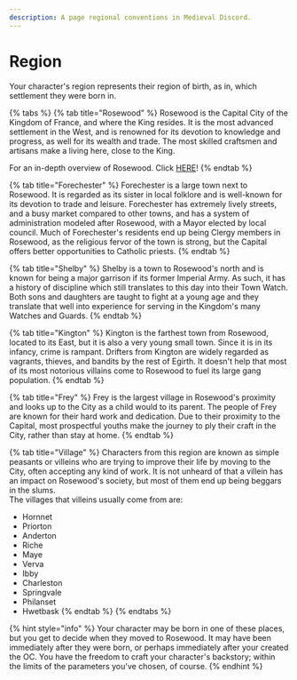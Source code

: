 ```yaml
---
description: A page regional conventions in Medieval Discord.
---
```


# Region

Your character's region represents their region of birth, as in, which settlement they were born in.

{% tabs %}
{% tab title="Rosewood" %}
Rosewood is the Capital City of the Kingdom of France, and where the King resides. It is the most advanced settlement in the West, and is renowned for its devotion to knowledge and progress, as well for its wealth and trade. The most skilled craftsmen and artisans make a living here, close to the King.

For an in-depth overview of Rosewood. Click [HERE](https://medievaldiscordrp.com/rosewood/)!
{% endtab %}

{% tab title="Forechester" %}
Forechester is a large town next to Rosewood. It is regarded as its sister in local folklore and is well-known for its devotion to trade and leisure. Forechester has extremely lively streets, and a busy market compared to other towns, and has a system of administration modeled after Rosewood, with a Mayor elected by local council. Much of Forechester's residents end up being Clergy members in Rosewood, as the religious fervor of the town is strong, but the Capital offers better opportunities to Catholic priests.
{% endtab %}

{% tab title="Shelby" %}
Shelby is a town to Rosewood's north and is known for being a major garrison if its former Imperial Army. As such, it has a history of discipline which still translates to this day into their Town Watch. Both sons and daughters are taught to fight at a young age and they translate that well into experience for serving in the Kingdom's many Watches and Guards.
{% endtab %}

{% tab title="Kington" %}
Kington is the farthest town from Rosewood, located to its East, but it is also a very young small town. Since it is in its infancy, crime is rampant. Drifters from Kington are widely regarded as vagrants, thieves, and bandits by the rest of Egirth. It doesn't help that most of its most notorious villains come to Rosewood to fuel its large gang population.
{% endtab %}

{% tab title="Frey" %}
Frey is the largest village in Rosewood's proximity and looks up to the City as a child would to its parent. The people of Frey are known for their hard work and dedication. Due to their proximity to the Capital, most prospectful youths make the journey to ply their craft in the City, rather than stay at home.
{% endtab %}

{% tab title="Village" %}
Characters from this region are known as simple peasants or villeins who are trying to improve their life by moving to the City, often accepting any kind of work. It is not unheard of that a villein has an impact on Rosewood's society, but most of them end up being beggars in the slums.  
The villages that villeins usually come from are:

* Hornnet
* Priorton
* Anderton
* Riche
* Maye
* Verva
* Ibby
* Charleston
* Springvale
* Philanset
* Hwetbask
{% endtab %}
{% endtabs %}

{% hint style="info" %}
Your character may be born in one of these places, but you get to decide when they moved to Rosewood. It may have been immediately after they were born, or perhaps immediately after your created the OC. You have the freedom to craft your character's backstory; within the limits of the parameters you've chosen, of course.
{% endhint %}

